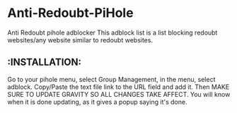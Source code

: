 # Anti-Redoubt-PiHole
Anti Redoubt pihole adblocker
This adblock list is a list blocking redoubt websites/any website similar to redoubt websites. 
## :INSTALLATION:
Go to your pihole menu, select Group Management, in the menu, select adblock. Copy/Paste the text file link to the URL field and add it. Then MAKE SURE TO UPDATE GRAVITY SO ALL CHANGES TAKE AFFECT. You will know when it is done updating, as it gives a popup saying it's done.
